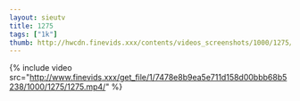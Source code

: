 ```yaml
--- 
layout: sieutv
title: 1275
tags: ["1k"]
thumb: http://hwcdn.finevids.xxx/contents/videos_screenshots/1000/1275/preview.mp4.jpg
---
```

{% include video src="http://www.finevids.xxx/get_file/1/7478e8b9ea5e711d158d00bbb68b5238/1000/1275/1275.mp4/" %} 
